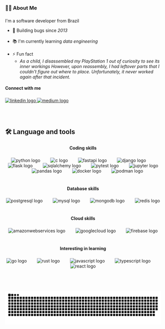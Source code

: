 <!-- INIT About Me -->

<h3 align="left">👩‍💻  About Me</h3>

###

<p align="left">
I'm a software developer from Brazil


- 🐞 Building bugs since <i>2013</i><br><br>
- 📚 I'm currently learning <i>data engineering</i><br><br>
- ⚡ Fun fact 
  - <i>As a child, I disassembled my PlayStation 1 out of curiosity to see its inner workings However, upon reassembly, I had leftover parts that I couldn't figure out where to place. Unfortunately, it never worked again after that incident.</i></p>

<!-- END About Me -->

<!-- INIT Social -->

<h4 align="left">Connect with me</h4>

###

<div align="left">
  <a href="https://www.linkedin.com/in/talitavaleria/" target="_blank">
    <img src="https://img.shields.io/static/v1?message= talitavaleria&logo=linkedin&label=&color=0077B5&logoColor=white&labelColor=&style=for-the-badge" height="24" alt="linkedin logo"  />
  </a>
  <a href="https://medium.com/@talitamatta" target="_blank">
    <img src="https://img.shields.io/static/v1?message=@talitamatta&logo=medium&label=&color=12100E&logoColor=white&labelColor=&style=for-the-badge" height="24" alt="medium logo"  />
  </a>
</div>

<!-- END Social -->

<br><br>

###

<h2 align="left">🛠 Language and tools</h2>

###

<h4 align="center">Coding skills</h4>

###

<div align="center">
  <img src="https://cdn.jsdelivr.net/gh/devicons/devicon/icons/python/python-original.svg" height="35" alt="python logo"  />
  <img width="25" />
  <img src="https://cdn.jsdelivr.net/gh/devicons/devicon/icons/c/c-original.svg" height="35" alt="c logo"  />
  <img width="25" />
  <img src="https://cdn.jsdelivr.net/gh/devicons/devicon/icons/fastapi/fastapi-original.svg" height="35" alt="fastapi logo"  />
  <img width="25" />
  <img src="https://cdn.jsdelivr.net/gh/devicons/devicon/icons/django/django-plain.svg" height="35" alt="django logo"  />
  <img width="25" />
  <img src="https://cdn.jsdelivr.net/gh/devicons/devicon/icons/flask/flask-original.svg" height="35" alt="flask logo"  />
  <img width="25" />
  <img src="https://cdn.jsdelivr.net/gh/devicons/devicon/icons/sqlalchemy/sqlalchemy-original.svg" height="35" alt="sqlalchemy logo"  />
  <img width="25" />
  <img src="https://cdn.jsdelivr.net/gh/devicons/devicon/icons/pytest/pytest-original.svg" height="35" alt="pytest logo"  />
  <img width="25" />
  <img src="https://cdn.jsdelivr.net/gh/devicons/devicon/icons/jupyter/jupyter-original.svg" height="35" alt="jupyter logo"  />
  <img width="25" />
  <img src="https://cdn.jsdelivr.net/gh/devicons/devicon/icons/pandas/pandas-original.svg" height="35" alt="pandas logo"  />
  <img width="25" />
  <img src="https://cdn.jsdelivr.net/gh/devicons/devicon/icons/docker/docker-original.svg" height="35" alt="docker logo"  />
  <img width="25" />
  <img src="https://cdn.jsdelivr.net/gh/devicons/devicon/icons/podman/podman-original.svg" height="35" alt="podman logo"  />
</div>

<br>

###
<h4 align="center">Database skills</h4>

###

<div align="center">
  <img src="https://cdn.jsdelivr.net/gh/devicons/devicon/icons/postgresql/postgresql-original.svg" height="35" alt="postgresql logo"  />
  <img width="25" />
  <img src="https://cdn.jsdelivr.net/gh/devicons/devicon/icons/mysql/mysql-original.svg" height="35" alt="mysql logo"  />
  <img width="25" />
  <img src="https://cdn.jsdelivr.net/gh/devicons/devicon/icons/mongodb/mongodb-original.svg" height="35" alt="mongodb logo"  />
  <img width="25" />
  <img src="https://cdn.jsdelivr.net/gh/devicons/devicon/icons/redis/redis-original.svg" height="35" alt="redis logo"  />
</div>

<br>

###

<h4 align="center">Cloud skills</h4>

###

<div align="center">
  <img src="https://cdn.jsdelivr.net/gh/devicons/devicon/icons/amazonwebservices/amazonwebservices-original.svg" height="35" alt="amazonwebservices logo"  />
  <img width="25" />
  <img src="https://cdn.jsdelivr.net/gh/devicons/devicon/icons/googlecloud/googlecloud-original.svg" height="35" alt="googlecloud logo"  />
  <img width="25" />
  <img src="https://cdn.jsdelivr.net/gh/devicons/devicon/icons/firebase/firebase-plain.svg" height="35" alt="firebase logo"  />
</div>

<br>

###

<h4 align="center">Interesting in learning</h4>

###

<div align="center">
  <img src="https://cdn.jsdelivr.net/gh/devicons/devicon/icons/go/go-original.svg" height="35" alt="go logo"  />
  <img width="25" />
  <img src="https://cdn.jsdelivr.net/gh/devicons/devicon/icons/rust/rust-plain.svg" height="35" alt="rust logo"  />
  <img width="25" />
  <img src="https://cdn.jsdelivr.net/gh/devicons/devicon/icons/javascript/javascript-original.svg" height="35" alt="javascript logo"  />
  <img width="25" />
  <img src="https://cdn.jsdelivr.net/gh/devicons/devicon/icons/typescript/typescript-original.svg" height="35" alt="typescript logo"  />
  <img width="25" />
  <img src="https://cdn.jsdelivr.net/gh/devicons/devicon/icons/react/react-original.svg" height="35" alt="react logo"  />
</div>

<br><br>

###

<img src="https://raw.githubusercontent.com/talitavaleria/talitavaleria/output/github-contribution-grid-snake.svg" alt="Snake animation" />

###
